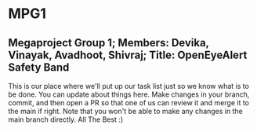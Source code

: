 # MPG1
Megaproject Group 1;
Members: Devika, Vinayak, Avadhoot, Shivraj; 
Title: OpenEyeAlert Safety Band
----------------------------------------------------
This is our place where we'll put up our task list just so we know what is to be done.
You can update about things here.
Make changes in your branch, commit, and then open a PR so that one of us can review it and merge it to the main if right. 
Note that you won't be able to make any changes in the main branch directly. 
All The Best :)
